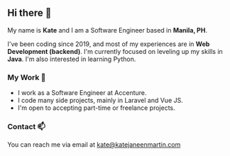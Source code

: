 ## Hi there 👋

My name is **Kate** and I am a Software Engineer based in **Manila, PH**.

I've been coding since 2019, and most of my experiences are in **Web Development (backend)**. I'm currently focused on leveling up my skills in **Java**. I'm also interested in learning Python.

### My Work 🔭
 - I work as a Software Engineer at Accenture.
 - I code many side projects, mainly in Laravel and Vue JS.
 - I'm open to accepting part-time or freelance projects.

### Contact 📫
You can reach me via email at [kate@katejaneenmartin.com](mailto:kate@katejaneenmartin.com)

<!--
**katemartiiin/katemartiiin** is a ✨ _special_ ✨ repository because its `README.md` (this file) appears on your GitHub profile.

Here are some ideas to get you started:

- 🔭 I’m currently working on ...
- 🌱 I’m currently learning ...
- 👯 I’m looking to collaborate on ...
- 🤔 I’m looking for help with ...
- 💬 Ask me about ...
- 📫 How to reach me: ...
- 😄 Pronouns: ...
- ⚡ Fun fact: ...
-->
